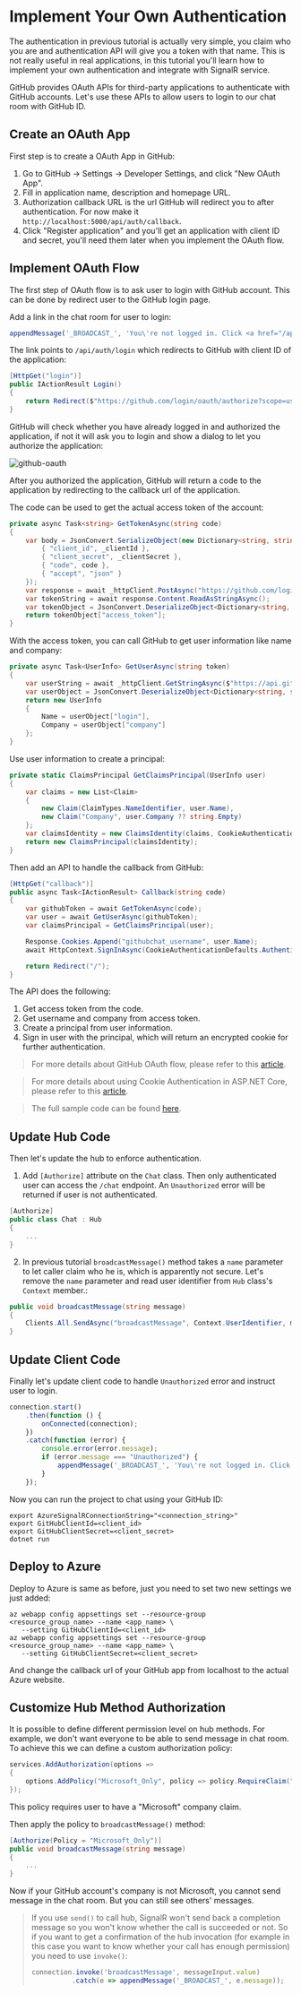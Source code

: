 # Implement Your Own Authentication

The authentication in previous tutorial is actually very simple, you claim who you are and authentication API will give you a token with that name.
This is not really useful in real applications, in this tutorial you'll learn how to implement your own authentication and integrate with SignalR service.

GitHub provides OAuth APIs for third-party applications to authenticate with GitHub accounts. Let's use these APIs to allow users to login to our chat room with GitHub ID.

## Create an OAuth App

First step is to create a OAuth App in GitHub:

1. Go to GitHub -> Settings -> Developer Settings, and click "New OAuth App".
2. Fill in application name, description and homepage URL.
3. Authorization callback URL is the url GitHub will redirect you to after authentication. For now make it `http://localhost:5000/api/auth/callback`.
4. Click "Register application" and you'll get an application with client ID and secret, you'll need them later when you implement the OAuth flow.

## Implement OAuth Flow

The first step of OAuth flow is to ask user to login with GitHub account. This can be done by redirect user to the GitHub login page.

Add a link in the chat room for user to login:

```js
appendMessage('_BROADCAST_', 'You\'re not logged in. Click <a href="/api/auth/login">here</a> to login with GitHub.');
```

The link points to `/api/auth/login` which redirects to GitHub with client ID of the application:

```cs
[HttpGet("login")]
public IActionResult Login()
{
    return Redirect($"https://github.com/login/oauth/authorize?scope=user:email&client_id={_clientId}");
}
```

GitHub will check whether you have already logged in and authorized the application, if not it will ask you to login and show a dialog to let you authorize the application:

![github-oauth](images/github-oauth.png)

After you authorized the application, GitHub will return a code to the application by redirecting to the callback url of the application.

The code can be used to get the actual access token of the account:

```cs
private async Task<string> GetTokenAsync(string code)
{
    var body = JsonConvert.SerializeObject(new Dictionary<string, string> {
        { "client_id", _clientId },
        { "client_secret", _clientSecret },
        { "code", code },
        { "accept", "json" }
    });
    var response = await _httpClient.PostAsync("https://github.com/login/oauth/access_token", new StringContent(body, Encoding.UTF8, "application/json"));
    var tokenString = await response.Content.ReadAsStringAsync();
    var tokenObject = JsonConvert.DeserializeObject<Dictionary<string, string>>(tokenString);
    return tokenObject["access_token"];
}
```

With the access token, you can call GitHub to get user information like name and company:

```cs
private async Task<UserInfo> GetUserAsync(string token)
{
    var userString = await _httpClient.GetStringAsync($"https://api.github.com/user?access_token={token}");
    var userObject = JsonConvert.DeserializeObject<Dictionary<string, string>>(userString);
    return new UserInfo
    {
        Name = userObject["login"],
        Company = userObject["company"]
    };
}
```

Use user information to create a principal:
```cs
private static ClaimsPrincipal GetClaimsPrincipal(UserInfo user)
{
    var claims = new List<Claim>
    {
        new Claim(ClaimTypes.NameIdentifier, user.Name),
        new Claim("Company", user.Company ?? string.Empty)
    };
    var claimsIdentity = new ClaimsIdentity(claims, CookieAuthenticationDefaults.AuthenticationScheme);
    return new ClaimsPrincipal(claimsIdentity);
}
```

Then add an API to handle the callback from GitHub:

```cs
[HttpGet("callback")]
public async Task<IActionResult> Callback(string code)
{
    var githubToken = await GetTokenAsync(code);
    var user = await GetUserAsync(githubToken);
    var claimsPrincipal = GetClaimsPrincipal(user);

    Response.Cookies.Append("githubchat_username", user.Name);
    await HttpContext.SignInAsync(CookieAuthenticationDefaults.AuthenticationScheme, claimsPrincipal);

    return Redirect("/");
}
```

The API does the following:

1. Get access token from the code.
2. Get username and company from access token.
3. Create a principal from user information.
4. Sign in user with the principal, which will return an encrypted cookie for further authentication.

> For more details about GitHub OAuth flow, please refer to this [article](https://developer.github.com/v3/guides/basics-of-authentication/).

> For more details about using Cookie Authentication in ASP.NET Core, please refer to this [article](https://docs.microsoft.com/en-us/aspnet/core/security/authentication/cookie?view=aspnetcore-2.1&tabs=aspnetcore2x).

> The full sample code can be found [here](../samples/GitHubChat/).

## Update Hub Code

Then let's update the hub to enforce authentication.

1. Add `[Authorize]` attribute on the `Chat` class. Then only authenticated user can access the `/chat` endpoint. An `Unauthorized` error will be returned if user is not authenticated.
```cs
[Authorize]
public class Chat : Hub
{
    ...
}
```

2. In previous tutorial `broadcastMessage()` method takes a `name` parameter to let caller claim who he is, which is apparently not secure.
Let's remove the `name` parameter and read user identifier from `Hub` class's `Context` member.:

```cs
public void broadcastMessage(string message)
{
    Clients.All.SendAsync("broadcastMessage", Context.UserIdentifier, message);
}
```

## Update Client Code

Finally let's update client code to handle `Unauthorized` error and instruct user to login.

```js
connection.start()
    .then(function () {
        onConnected(connection);
    })
    .catch(function (error) {
        console.error(error.message);
        if (error.message === "Unauthorized") {
            appendMessage('_BROADCAST_', 'You\'re not logged in. Click <a href="/api/auth/login">here</a> to login with GitHub.');
        }
    });
```

Now you can run the project to chat using your GitHub ID:

```
export AzureSignalRConnectionString="<connection_string>"
export GitHubClientId=<client_id>
export GitHubClientSecret=<client_secret>
dotnet run
```

## Deploy to Azure

Deploy to Azure is same as before, just you need to set two new settings we just added:

```
az webapp config appsettings set --resource-group <resource_group_name> --name <app_name> \
   --setting GitHubClientId=<client_id>
az webapp config appsettings set --resource-group <resource_group_name> --name <app_name> \
   --setting GitHubClientSecret=<client_secret>
```

And change the callback url of your GitHub app from localhost to the actual Azure website.

## Customize Hub Method Authorization

It is possible to define different permission level on hub methods.
For example, we don't want everyone to be able to send message in chat room.
To achieve this we can define a custom authorization policy:

```cs
services.AddAuthorization(options =>
{
    options.AddPolicy("Microsoft_Only", policy => policy.RequireClaim("Company", "Microsoft"));
});
```

This policy requires user to have a "Microsoft" company claim.

Then apply the policy to `broadcastMessage()` method:

```cs
[Authorize(Policy = "Microsoft_Only")]
public void broadcastMessage(string message)
{
    ...
}
```

Now if your GitHub account's company is not Microsoft, you cannot send message in the chat room. But you can still see others' messages.

> If you use `send()` to call hub, SignalR won't send back a completion message so you won't know whether the call is succeeded or not.
> So if you want to get a confirmation of the hub invocation (for example in this case you want to know whether your call has enough permission) you need to use `invoke()`:
>
> ```js
> connection.invoke('broadcastMessage', messageInput.value)
>           .catch(e => appendMessage('_BROADCAST_', e.message));
> ```
